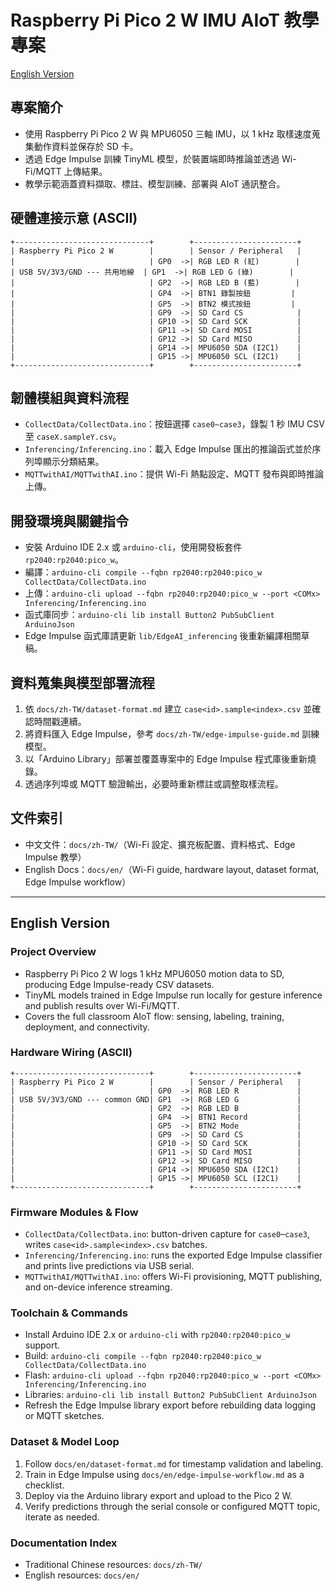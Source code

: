 # Raspberry Pi Pico 2 W IMU AIoT 教學專案
[English Version](#english-version)

## 專案簡介
- 使用 Raspberry Pi Pico 2 W 與 MPU6050 三軸 IMU，以 1 kHz 取樣速度蒐集動作資料並保存於 SD 卡。
- 透過 Edge Impulse 訓練 TinyML 模型，於裝置端即時推論並透過 Wi-Fi/MQTT 上傳結果。
- 教學示範涵蓋資料擷取、標註、模型訓練、部署與 AIoT 通訊整合。

## 硬體連接示意 (ASCII)
```
+------------------------------+        +-----------------------+
| Raspberry Pi Pico 2 W        |        | Sensor / Peripheral   |
|                              | GP0  ->| RGB LED R (紅)        |
| USB 5V/3V3/GND --- 共用地線  | GP1  ->| RGB LED G (綠)        |
|                              | GP2  ->| RGB LED B (藍)        |
|                              | GP4  ->| BTN1 錄製按鈕         |
|                              | GP5  ->| BTN2 模式按鈕         |
|                              | GP9  ->| SD Card CS            |
|                              | GP10 ->| SD Card SCK           |
|                              | GP11 ->| SD Card MOSI          |
|                              | GP12 ->| SD Card MISO          |
|                              | GP14 ->| MPU6050 SDA (I2C1)    |
|                              | GP15 ->| MPU6050 SCL (I2C1)    |
+------------------------------+        +-----------------------+
```

## 韌體模組與資料流程
- `CollectData/CollectData.ino`：按鈕選擇 `case0~case3`，錄製 1 秒 IMU CSV 至 `caseX.sampleY.csv`。
- `Inferencing/Inferencing.ino`：載入 Edge Impulse 匯出的推論函式並於序列埠顯示分類結果。
- `MQTTwithAI/MQTTwithAI.ino`：提供 Wi-Fi 熱點設定、MQTT 發布與即時推論上傳。

## 開發環境與關鍵指令
- 安裝 Arduino IDE 2.x 或 `arduino-cli`，使用開發板套件 `rp2040:rp2040:pico_w`。
- 編譯：`arduino-cli compile --fqbn rp2040:rp2040:pico_w CollectData/CollectData.ino`
- 上傳：`arduino-cli upload --fqbn rp2040:rp2040:pico_w --port <COMx> Inferencing/Inferencing.ino`
- 函式庫同步：`arduino-cli lib install Button2 PubSubClient ArduinoJson`
- Edge Impulse 函式庫請更新 `lib/EdgeAI_inferencing` 後重新編譯相關草稿。

## 資料蒐集與模型部署流程
1. 依 `docs/zh-TW/dataset-format.md` 建立 `case<id>.sample<index>.csv` 並確認時間戳連續。
2. 將資料匯入 Edge Impulse，參考 `docs/zh-TW/edge-impulse-guide.md` 訓練模型。
3. 以「Arduino Library」部署並覆蓋專案中的 Edge Impulse 程式庫後重新燒錄。
4. 透過序列埠或 MQTT 驗證輸出，必要時重新標註或調整取樣流程。

## 文件索引
- 中文文件：`docs/zh-TW/`（Wi-Fi 設定、擴充板配置、資料格式、Edge Impulse 教學）
- English Docs：`docs/en/`（Wi-Fi guide, hardware layout, dataset format, Edge Impulse workflow）

---

## English Version

### Project Overview
- Raspberry Pi Pico 2 W logs 1 kHz MPU6050 motion data to SD, producing Edge Impulse-ready CSV datasets.
- TinyML models trained in Edge Impulse run locally for gesture inference and publish results over Wi-Fi/MQTT.
- Covers the full classroom AIoT flow: sensing, labeling, training, deployment, and connectivity.

### Hardware Wiring (ASCII)
```
+------------------------------+        +-----------------------+
| Raspberry Pi Pico 2 W        |        | Sensor / Peripheral   |
|                              | GP0  ->| RGB LED R             |
| USB 5V/3V3/GND --- common GND| GP1  ->| RGB LED G             |
|                              | GP2  ->| RGB LED B             |
|                              | GP4  ->| BTN1 Record           |
|                              | GP5  ->| BTN2 Mode             |
|                              | GP9  ->| SD Card CS            |
|                              | GP10 ->| SD Card SCK           |
|                              | GP11 ->| SD Card MOSI          |
|                              | GP12 ->| SD Card MISO          |
|                              | GP14 ->| MPU6050 SDA (I2C1)    |
|                              | GP15 ->| MPU6050 SCL (I2C1)    |
+------------------------------+        +-----------------------+
```

### Firmware Modules & Flow
- `CollectData/CollectData.ino`: button-driven capture for `case0`–`case3`, writes `case<id>.sample<index>.csv` batches.
- `Inferencing/Inferencing.ino`: runs the exported Edge Impulse classifier and prints live predictions via USB serial.
- `MQTTwithAI/MQTTwithAI.ino`: offers Wi-Fi provisioning, MQTT publishing, and on-device inference streaming.

### Toolchain & Commands
- Install Arduino IDE 2.x or `arduino-cli` with `rp2040:rp2040:pico_w` support.
- Build: `arduino-cli compile --fqbn rp2040:rp2040:pico_w CollectData/CollectData.ino`
- Flash: `arduino-cli upload --fqbn rp2040:rp2040:pico_w --port <COMx> Inferencing/Inferencing.ino`
- Libraries: `arduino-cli lib install Button2 PubSubClient ArduinoJson`
- Refresh the Edge Impulse library export before rebuilding data logging or MQTT sketches.

### Dataset & Model Loop
1. Follow `docs/en/dataset-format.md` for timestamp validation and labeling.
2. Train in Edge Impulse using `docs/en/edge-impulse-workflow.md` as a checklist.
3. Deploy via the Arduino library export and upload to the Pico 2 W.
4. Verify predictions through the serial console or configured MQTT topic, iterate as needed.

### Documentation Index
- Traditional Chinese resources: `docs/zh-TW/`
- English resources: `docs/en/`
